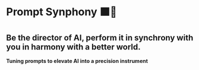 # Prompt Synphony  ⬛🎼

## Be the director of AI, perform it in synchrony with you in harmony with a better world.

**Tuning prompts to elevate AI into a precision instrument**
